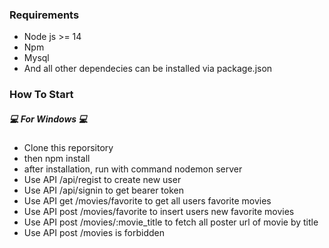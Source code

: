 ### Requirements
<ul>
<li>Node js >= 14</li> 
<li>Npm</li> 
<li>Mysql</li> 
<li>And all other dependecies can be installed via package.json</li>
</ul>


### How To Start
##### 💻 For Windows 💻
<ul>
<li>Clone this reporsitory
<li>then npm install</li>
<li>after installation, run with command nodemon server</li>
<li>Use API /api/regist to create new user</li>
<li>Use API /api/signin to get bearer token</li>
<li>Use API get /movies/favorite to get all users favorite movies</li>
<li>Use API post /movies/favorite to insert users new favorite movies</li>
<li>Use API post /movies/:movie_title to fetch all poster url of movie by title</li>
<li>Use API post /movies is forbidden </li>
</ul>


